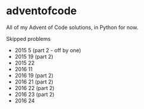 # adventofcode

All of my Advent of Code solutions, in Python for now.

Skipped problems
- 2015 5 (part 2 - off by one)
- 2015 19 (part 2)
- 2015 22
- 2016 11
- 2016 19 (part 2)
- 2016 21 (part 2)
- 2016 22 (part 2)
- 2016 23 (part 2)
- 2016 24

